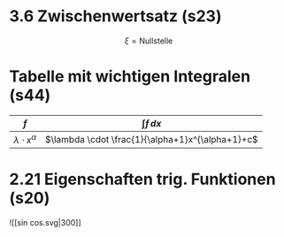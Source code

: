 # 3.6 Zwischenwertsatz (s23)
$$
\xi = \text{Nullstelle}
$$

# Tabelle mit wichtigen Integralen (s44)

| $f$ | $\int f\, dx$ |
| --- | --- |
| $\lambda \cdot x^\alpha$ | $\lambda \cdot \frac{1}{\alpha+1}x^{\alpha+1}+c$ |

# 2.21 Eigenschaften trig. Funktionen (s20)

![[sin cos.svg|300]]